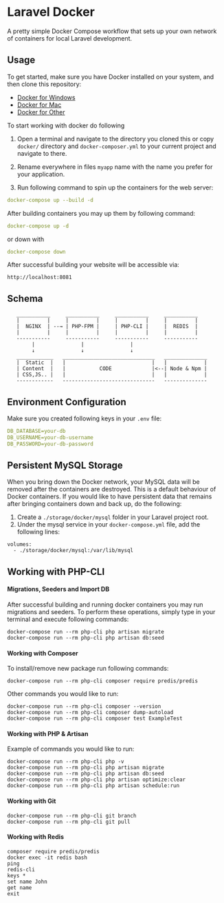 # Laravel Docker

A pretty simple Docker Compose workflow that sets up your own network of containers for local Laravel development. 

## Usage

To get started, make sure you have Docker installed on your system, and then clone this repository:
- [Docker for Windows](https://docs.docker.com/desktop/windows/install/)
- [Docker for Mac](https://docs.docker.com/desktop/mac/install/)
- [Docker for Other](https://docs.docker.com/compose/install/)


To start working with docker do following 

1. Open a terminal and navigate to the directory you cloned this
   or copy `docker/` directory and `docker-composer.yml` to your current project and navigate to there.

2. Rename everywhere in files `myapp` name with the name you prefer for your application.

3. Run following command to spin up the containers for the web server:

~~~yaml
docker-compose up --build -d
~~~

After building containers you may up them by following command:
~~~yaml
docker-compose up -d
~~~
or down with 
~~~yaml
docker-compose down
~~~


After successful building your website will be accessible via:
~~~
http://localhost:8081
~~~

## Schema
~~~
   ___________     ___________     ___________     ___________	
   |         |     |         |     |         |     |         |
   |  NGINX  | --→ | PHP-FPM |     | PHP-CLI |     |  REDIS  |  
   |         |	   |         |     |         |     |         |
   -----------	   -----------     -----------     -----------
        |               |               |
        ↓               ↓               ↓           
   ____________   ______________________________   ______________
   |  Static  |   |                            |   |            |
   | Content  |   |           CODE             |<--| Node & Npm |
   | CSS,JS.. |   |                            |   |            |
   ------------   ------------------------------   --------------
~~~

## Environment Configuration

Make sure you created following keys in your `.env` file:
~~~yaml
DB_DATABASE=your-db
DB_USERNAME=your-db-username
DB_PASSWORD=your-db-password
~~~


## Persistent MySQL Storage

When you bring down the Docker network, your MySQL data will be removed after the containers are destroyed. This is a default behaviour of Docker containers. 
If you would like to have persistent data that remains after bringing containers down and back up, do the following:

1. Create a `./storage/docker/mysql` folder in your Laravel project root.
2. Under the mysql service in your `docker-compose.yml` file, add the following lines:

```
volumes:
  - ./storage/docker/mysql:/var/lib/mysql
```


## Working with PHP-CLI

#### Migrations, Seeders and Import DB
After successful building and running docker containers you may run migrations and seeders.
To perform these operations, simply type in your terminal and execute following commands:

```
docker-compose run --rm php-cli php artisan migrate
docker-compose run --rm php-cli php artisan db:seed
```

#### Working with Composer
To install/remove new package run following commands:
```
docker-compose run --rm php-cli composer require predis/predis
```

Other commands you would like to run:
```
docker-compose run --rm php-cli composer --version
docker-compose run --rm php-cli composer dump-autoload
docker-compose run --rm php-cli composer test ExampleTest
```

#### Working with PHP & Artisan
Example of commands you would like to run:
```
docker-compose run --rm php-cli php -v
docker-compose run --rm php-cli php artisan migrate
docker-compose run --rm php-cli php artisan db:seed
docker-compose run --rm php-cli php artisan optimize:clear
docker-compose run --rm php-cli php artisan schedule:run
```

#### Working with Git
```
docker-compose run --rm php-cli git branch
docker-compose run --rm php-cli git pull
 ```

#### Working with Redis
```
composer require predis/predis
docker exec -it redis bash
ping
redis-cli
keys *
set name John
get name
exit
 ```